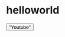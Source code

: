 # helloworld
<!DOCTYPE html>
<html>
  <head>

  </head>

<body>
  <a href="https://www.youtube.com/"><button>"Youtube"</button></a>
</body>
</html>
